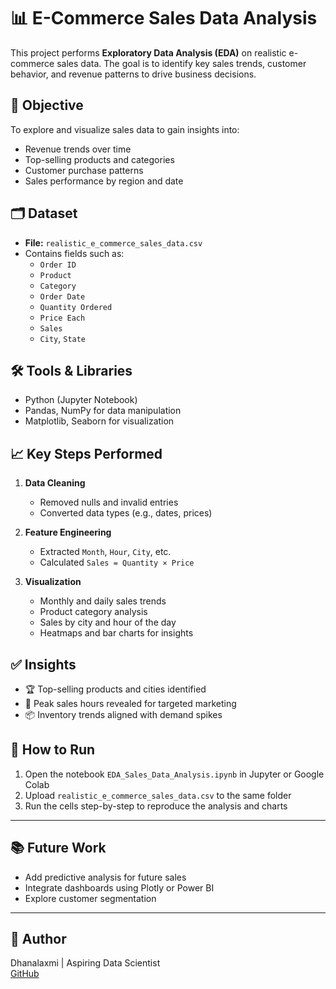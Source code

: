 # 📊 E-Commerce Sales Data Analysis

This project performs **Exploratory Data Analysis (EDA)** on realistic e-commerce sales data. The goal is to identify key sales trends, customer behavior, and revenue patterns to drive business decisions.

## 📌 Objective

To explore and visualize sales data to gain insights into:
- Revenue trends over time
- Top-selling products and categories
- Customer purchase patterns
- Sales performance by region and date
## 🗂️ Dataset

- **File:** `realistic_e_commerce_sales_data.csv`
- Contains fields such as:
  - `Order ID`
  - `Product`
  - `Category`
  - `Order Date`
  - `Quantity Ordered`
  - `Price Each`
  - `Sales`
  - `City`, `State`
## 🛠️ Tools & Libraries

- Python (Jupyter Notebook)
- Pandas, NumPy for data manipulation
- Matplotlib, Seaborn for visualization
## 📈 Key Steps Performed

1. **Data Cleaning**
   - Removed nulls and invalid entries
   - Converted data types (e.g., dates, prices)

2. **Feature Engineering**
   - Extracted `Month`, `Hour`, `City`, etc.
   - Calculated `Sales = Quantity × Price`

3. **Visualization**
   - Monthly and daily sales trends
   - Product category analysis
   - Sales by city and hour of the day
   - Heatmaps and bar charts for insights

## ✅ Insights

- 🏆 Top-selling products and cities identified
- 💸 Peak sales hours revealed for targeted marketing
- 📦 Inventory trends aligned with demand spikes

## 🚀 How to Run

1. Open the notebook `EDA_Sales_Data_Analysis.ipynb` in Jupyter or Google Colab
2. Upload `realistic_e_commerce_sales_data.csv` to the same folder
3. Run the cells step-by-step to reproduce the analysis and charts

---

## 📚 Future Work

- Add predictive analysis for future sales
- Integrate dashboards using Plotly or Power BI
- Explore customer segmentation

---

## 🧠 Author

Dhanalaxmi | Aspiring Data Scientist  
[GitHub](https://github.com/Dhanalaxmi3103)

